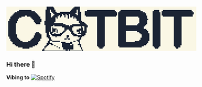 ![header](gatito.gif)

### Hi there 👋

**Vibing to**
[![Spotify](https://catb1t.vercel.app/api/spotify)](https://open.spotify.com/user/bingotw)